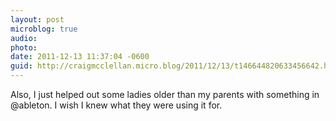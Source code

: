 ```yaml
---
layout: post
microblog: true
audio: 
photo: 
date: 2011-12-13 11:37:04 -0600
guid: http://craigmcclellan.micro.blog/2011/12/13/t146644820633456642.html
---
```

Also, I just helped out some ladies older than my parents with something in @ableton. I wish I knew what they were using it for.
